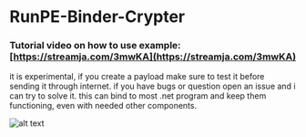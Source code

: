 # RunPE-Binder-Crypter

### Tutorial video on how to use example: [https://streamja.com/3mwKA](https://streamja.com/3mwKA)

it is experimental, if you create a payload make sure to test it before sending it through internet.
if you have bugs or question open an issue and i can try to solve it.
this can bind to most .net program and keep them functioning, even with needed other components.

![alt text](https://github.com/De-eloper/RunPE-Binder-Crypter/raw/main/screenshot.PNG)

